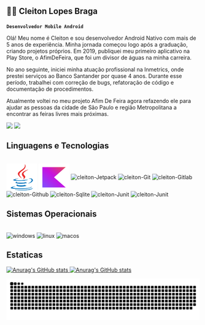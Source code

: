 ## 👨‍💻 Cleiton Lopes Braga  

**`Desenvolvedor Mobile Android`**

Olá! Meu nome é Cleiton e sou desenvolvedor Android Nativo com mais de 5 anos de experiência. Minha jornada começou logo após a graduação, criando projetos próprios. Em 2019, publiquei meu primeiro aplicativo na Play Store, o AfimDeFeira, que foi um divisor de águas na minha carreira.

No ano seguinte, iniciei minha atuação profissional na Inmetrics, onde prestei serviços ao Banco Santander por quase 4 anos. Durante esse período, trabalhei com correção de bugs, refatoração de código e documentação de procedimentos.

Atualmente voltei no meu projeto Afim De Feira agora refazendo ele para ajudar as pessoas da cidade de São Paulo e região Metropolitana a encontrar as feiras livres mais próximas.

  
<div> 
 <a href = "mailto:clopesbraga@gmail.com"><img src="https://img.shields.io/badge/-Gmail-%23333?style=for-the-badge&logo=gmail&logoColor=white" target="_blank"></a>
 <a href="https://www.linkedin.com/in/cleiton-lopes-braga-67929265" target="_blank"><img src="https://img.shields.io/badge/-LinkedIn-%230077B5?style=for-the-badge&logo=linkedin&logoColor=white" target="_blank"></a> 
</div>


## Linguagens e Tecnologias
  
 <div style="display: inline_block"><br>
  <img align="center" alt="cleiton-java" height="70" width="80" src="https://github.com/devicons/devicon/blob/master/icons/java/java-original.svg">
  <img align="center" alt="cleiton-Kotlin" height="70" width="80" src="https://github.com/devicons/devicon/blob/master/icons/kotlin/kotlin-original.svg"> 
  <img align="center" alt="cleiton-Jetpack" height="70" width="80" src="https://cdn.jsdelivr.net/gh/devicons/devicon@latest/icons/jetpackcompose/jetpackcompose-original.svg" />
  <img align="center" alt="cleiton-Git" height="70" width="80" src="https://cdn.jsdelivr.net/gh/devicons/devicon@latest/icons/git/git-original.svg" />
  <img align="center" alt="cleiton-Gitlab" height="70" width="80" src="https://cdn.jsdelivr.net/gh/devicons/devicon@latest/icons/gitlab/gitlab-original-wordmark.svg" /> 
  <img align="center" alt="cleiton-Github" height="70" width="80"  src="https://cdn.jsdelivr.net/gh/devicons/devicon@latest/icons/github/github-original-wordmark.svg" />
  <img align="center" alt="cleiton-Sqlite" height="70" width="80" src="https://cdn.jsdelivr.net/gh/devicons/devicon@latest/icons/sqlite/sqlite-original-wordmark.svg" />
  <img align="center" alt="cleiton-Junit" height="70" width="80" src="https://cdn.jsdelivr.net/gh/devicons/devicon@latest/icons/junit/junit-plain-wordmark.svg" />
  <img align="center" alt="cleiton-Junit" height="70" width="80"  src="https://cdn.jsdelivr.net/gh/devicons/devicon@latest/icons/firebase/firebase-plain-wordmark.svg" />
          
          
</div>


  ## Sistemas Operacionais
 
 
 <div style="display: inline_block"><br>
  <img align="center" alt="windows" src="https://img.shields.io/badge/Windows-0078D6?style=for-the-badge&logo=windows&logoColor=white">
  <img align="center" alt="linux"   src="https://img.shields.io/badge/Linux-FCC624?style=for-the-badge&logo=linux&logoColor=black">
  <img align="center" alt="macos"   src="https://img.shields.io/badge/mac%20os-000000?style=for-the-badge&logo=apple&logoColor=white">
</div>
 

 ## Estaticas

 <a href = "https://beacons.ai/clopesbraga">
   
  ![Anurag's GitHub stats](https://github-readme-stats.vercel.app/api/?username=clopesbraga&show_icons=true&theme=chartreuse-dark)
  ![Anurag's GitHub stats](https://github-readme-stats.vercel.app/api/top-langs?username=clopesbraga&show_icons=true&theme=chartreuse-dark)
</div>

![Snake animation](https://github.com/clopesbraga/clopesbraga/blob/output/github-contribution-grid-snake.svg)




  

 
